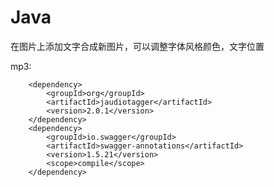 # Java
在图片上添加文字合成新图片，可以调整字体风格颜色，文字位置

mp3:
<!-- mp3文件支持(如语音时长)-->
        <dependency>
            <groupId>org</groupId>
            <artifactId>jaudiotagger</artifactId>
            <version>2.0.1</version>
        </dependency>
        <dependency>
            <groupId>io.swagger</groupId>
            <artifactId>swagger-annotations</artifactId>
            <version>1.5.21</version>
            <scope>compile</scope>
        </dependency>
